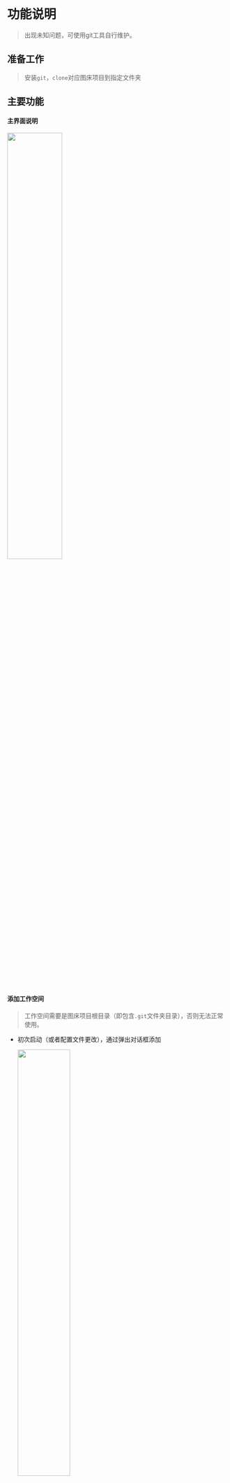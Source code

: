 # 功能说明

> 出现未知问题，可使用git工具自行维护。

## 准备工作
> 安装`git`，`clone`对应图床项目到指定文件夹

## 主要功能

#### 主界面说明

<img src="https://github.com/scyking/my-pics/blob/mastergpics/2021471036659.png" width="50%">

#### 添加工作空间
> 工作空间需要是图床项目根目录（即包含`.git`文件夹目录），否则无法正常使用。

- 初次启动（或者配置文件更改），通过弹出对话框添加

    <img src="https://github.com/scyking/my-pics/blob/mastergpics/20214710212181.png" width="50%">
    
- 通过菜单栏配置项对话框添加

    <img src="https://github.com/scyking/my-pics/blob/mastergpics/2021471024087.png" width="50%">
    
#### 添加图片

- 可配置项
    1. 快捷上传：将图片上传到指定文件夹中
    1. 非快捷上传：点击`TreeView`中文件夹，将图片上传至该文件夹

- 上传方式
    1. 通过菜单栏添加图片项上传
    1. 通过将图片拖动到主界面上传
    1. 通过菜单栏截图项上传（待实现）
    
#### 复制地址

1. 选择图片展示区中图片
1. 选择复制项中`Radio Button`，会将对应地址复制到粘贴板

- 复制项说明
    1. Markdown：通过标准`md`语法添加图片文本格式
    1. HTML：通过`<img>`标签添加图片文本格式
    1. URL：资源`github`远程链接地址
    1. FilePath：文件资源绝对路径
    
#### 添加文件夹
> 右键`TreeView`中文件夹，添加对应子文件夹

#### 远程提交
> 点击菜单栏远程提交项，后台会执行GIT `pull`、`push`命令

## 配置项说明
> 配置文件默认地址，`%UserDir%\AppData\Roaming\scyking\GPics\settings.ini`。

#### Git信息
> 目前地址通过配置项拼接而成，所以需要正确填写。 

- Repository：仓库名称，形式如`scyking/gpics`
- Server：server，形式如`github.com`
- UserName：用戶名，暂未使用
- Password：密碼，暂未使用
- Token：token，暂未使用

#### 快捷上传

- 开启状态：是否开启快捷上传。开启则直接将图片上传到指定文件夹中。
- 上传目录：需选择图床项目中文件夹，否则上传图片无法使用。

#### 其他配置

- 自动提交：开启则在上传图片后，自动执行远程提交命令。（建议关闭）
- 超时时间：执行远程提交命令的超时时间。（执行远程提交命令会阻塞程序，所以设置了等待超时。超时后，命令仍在后台执行，可能会执行成功）
- 工作空间：需选择图床项目根目录
